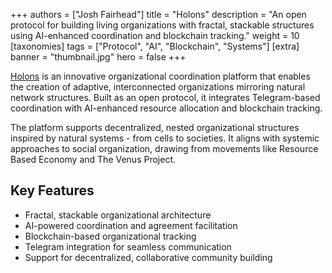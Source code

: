 +++
authors = ["Josh Fairhead"]
title = "Holons"
description = "An open protocol for building living organizations with fractal, stackable structures using AI-enhanced coordination and blockchain tracking."
weight = 10
[taxonomies]
tags = ["Protocol", "AI", "Blockchain", "Systems"]
[extra]
banner = "thumbnail.jpg"
hero = false
+++

[Holons](https://www.holons.io/) is an innovative organizational coordination platform that enables the creation of adaptive, interconnected organizations mirroring natural network structures. Built as an open protocol, it integrates Telegram-based coordination with AI-enhanced resource allocation and blockchain tracking.

The platform supports decentralized, nested organizational structures inspired by natural systems - from cells to societies. It aligns with systemic approaches to social organization, drawing from movements like Resource Based Economy and The Venus Project.

## Key Features

- Fractal, stackable organizational architecture
- AI-powered coordination and agreement facilitation
- Blockchain-based organizational tracking
- Telegram integration for seamless communication
- Support for decentralized, collaborative community building
